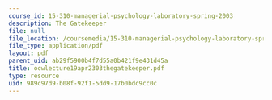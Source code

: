 ```yaml
---
course_id: 15-310-managerial-psychology-laboratory-spring-2003
description: The Gatekeeper
file: null
file_location: /coursemedia/15-310-managerial-psychology-laboratory-spring-2003/989c97d9b08f92f15dd917b0bdc9cc0c_ocwlecture19apr2303thegatekeeper.pdf
file_type: application/pdf
layout: pdf
parent_uid: ab29f5900b4f7d55a0b421f9e431d45a
title: ocwlecture19apr2303thegatekeeper.pdf
type: resource
uid: 989c97d9-b08f-92f1-5dd9-17b0bdc9cc0c
---
```

